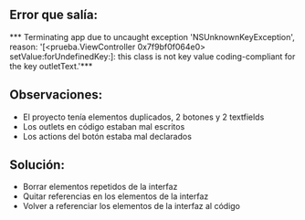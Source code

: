 ## Error que salía:
*** Terminating app due to uncaught exception 'NSUnknownKeyException', reason: '[<prueba.ViewController 0x7f9bf0f064e0> setValue:forUndefinedKey:]: this class is not key value coding-compliant for the key outletText.'***	

## Observaciones:
- El proyecto tenía elementos duplicados, 2 botones y 2 textfields
- Los outlets en código estaban mal escritos
- Los actions del botón estaba mal declarados

## Solución:
- Borrar elementos repetidos de la interfaz
- Quitar referencias en los elementos de la interfaz
- Volver a referenciar los elementos de la interfaz al código

